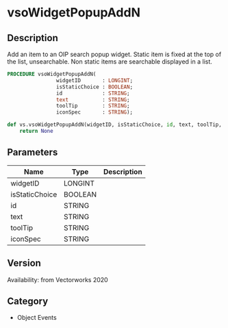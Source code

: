 # vsoWidgetPopupAddN

## Description
Add an item to an OIP search popup widget. Static item is fixed at the top of the list, unsearchable. Non static items are searchable displayed in a list.

```pascal
PROCEDURE vsoWidgetPopupAddN(
				widgetID       : LONGINT;
				isStaticChoice : BOOLEAN;
				id             : STRING;
				text           : STRING;
				toolTip        : STRING;
				iconSpec       : STRING);
```

```python
def vs.vsoWidgetPopupAddN(widgetID, isStaticChoice, id, text, toolTip, iconSpec):
    return None
```

## Parameters
|Name|Type|Description|
|---|---|---|
|widgetID|LONGINT|   |
|isStaticChoice|BOOLEAN|   |
|id|STRING|   |
|text|STRING|   |
|toolTip|STRING|   |
|iconSpec|STRING|   |

## Version
Availability: from Vectorworks 2020

## Category
* Object Events

